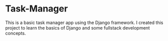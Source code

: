 # Task-Manager

This is a basic task manager app using the Django framework. I created this project to learn the basics of Django and some fullstack development concepts.
